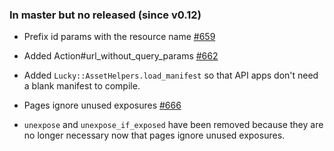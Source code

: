 ### In master but no released (since v0.12)

- Prefix id params with the resource name [#659](https://github.com/luckyframework/lucky/issues/659)

- Added Action#url_without_query_params [#662](https://github.com/luckyframework/lucky/pull/662)

- Added `Lucky::AssetHelpers.load_manifest` so that API apps don't need a blank manifest to compile.

- Pages ignore unused exposures [#666](https://github.com/luckyframework/lucky/issues/666)

- `unexpose` and `unexpose_if_exposed` have been removed because they are no
longer necessary now that pages ignore unused exposures.
